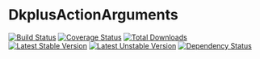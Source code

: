DkplusActionArguments
=====================

[![Build Status](https://travis-ci.org/UFOMelkor/DkplusActionArguments.png?branch=master)](https://travis-ci.org/UFOMelkor/DkplusActionArguments)
[![Coverage Status](https://coveralls.io/repos/UFOMelkor/DkplusActionArguments/badge.png?branch=master)](https://coveralls.io/r/UFOMelkor/DkplusActionArguments)
[![Total Downloads](https://poser.pugx.org/dkplus/action-arguments/downloads.png)](https://packagist.org/packages/dkplus/action-arguments)
[![Latest Stable Version](https://poser.pugx.org/dkplus/action-arguments/v/stable.png)](https://packagist.org/packages/dkplus/action-arguments)
[![Latest Unstable Version](https://poser.pugx.org/dkplus/action-arguments/v/unstable.png)](https://packagist.org/packages/dkplus/action-arguments)
[![Dependency Status](https://www.versioneye.com/user/projects/52719dd6632bac71fe000146/badge.png)](https://www.versioneye.com/user/projects/52719dd6632bac71fe000146)